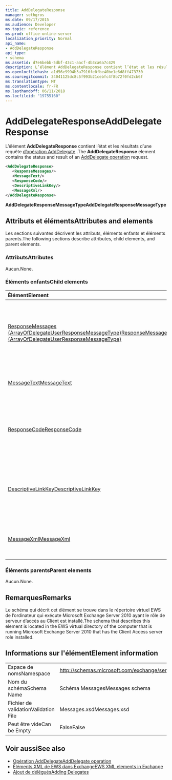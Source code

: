 ```yaml
---
title: AddDelegateResponse
manager: sethgros
ms.date: 09/17/2015
ms.audience: Developer
ms.topic: reference
ms.prod: office-online-server
localization_priority: Normal
api_name:
- AddDelegateResponse
api_type:
- schema
ms.assetid: d7e6bebb-5dbf-43c1-aacf-4b3ca6a7c429
description: L’élément AddDelegateResponse contient l’état et les résultats d’une requête d’opération AddDelegate.
ms.openlocfilehash: a1d56e9994b3a7916fe0fbe40be1e6d8ff473730
ms.sourcegitcommit: 34041125dc8c5f993b21cebfc4f8b72f0fd2cb6f
ms.translationtype: MT
ms.contentlocale: fr-FR
ms.lasthandoff: 06/11/2018
ms.locfileid: "19755160"
---
```

# <a name="adddelegateresponse"></a><span data-ttu-id="b1c57-103">AddDelegateResponse</span><span class="sxs-lookup"><span data-stu-id="b1c57-103">AddDelegateResponse</span></span>

<span data-ttu-id="b1c57-104">L’élément **AddDelegateResponse** contient l’état et les résultats d’une requête [d’opération AddDelegate](adddelegate-operation.md) .</span><span class="sxs-lookup"><span data-stu-id="b1c57-104">The **AddDelegateResponse** element contains the status and result of an [AddDelegate operation](adddelegate-operation.md) request.</span></span> 
  
```xml
<AddDelegateResponse>
   <ResponseMessages/>
   <MessageText/>
   <ResponseCode/>
   <DescriptiveLinkKey/>
   <MessageXml/>
</AddDelegateResponse>
```

 <span data-ttu-id="b1c57-105">**AddDelegateResponseMessageType**</span><span class="sxs-lookup"><span data-stu-id="b1c57-105">**AddDelegateResponseMessageType**</span></span>
## <a name="attributes-and-elements"></a><span data-ttu-id="b1c57-106">Attributs et éléments</span><span class="sxs-lookup"><span data-stu-id="b1c57-106">Attributes and elements</span></span>

<span data-ttu-id="b1c57-107">Les sections suivantes décrivent les attributs, éléments enfants et éléments parents.</span><span class="sxs-lookup"><span data-stu-id="b1c57-107">The following sections describe attributes, child elements, and parent elements.</span></span>
  
### <a name="attributes"></a><span data-ttu-id="b1c57-108">Attributs</span><span class="sxs-lookup"><span data-stu-id="b1c57-108">Attributes</span></span>

<span data-ttu-id="b1c57-109">Aucun.</span><span class="sxs-lookup"><span data-stu-id="b1c57-109">None.</span></span>
  
### <a name="child-elements"></a><span data-ttu-id="b1c57-110">Éléments enfants</span><span class="sxs-lookup"><span data-stu-id="b1c57-110">Child elements</span></span>

|<span data-ttu-id="b1c57-111">**Élément**</span><span class="sxs-lookup"><span data-stu-id="b1c57-111">**Element**</span></span>|<span data-ttu-id="b1c57-112">**Description**</span><span class="sxs-lookup"><span data-stu-id="b1c57-112">**Description**</span></span>|
|:-----|:-----|
|[<span data-ttu-id="b1c57-113">ResponseMessages (ArrayOfDelegateUserResponseMessageType)</span><span class="sxs-lookup"><span data-stu-id="b1c57-113">ResponseMessages (ArrayOfDelegateUserResponseMessageType)</span></span>](responsemessages-arrayofdelegateuserresponsemessagetype.md) <br/> |<span data-ttu-id="b1c57-114">Contient les messages de réponse pour une demande de gestion des Services Web Exchange délégué.</span><span class="sxs-lookup"><span data-stu-id="b1c57-114">Contains the response messages for an Exchange Web Services delegate management request.</span></span>  <br/> |
|[<span data-ttu-id="b1c57-115">MessageText</span><span class="sxs-lookup"><span data-stu-id="b1c57-115">MessageText</span></span>](messagetext.md) <br/> |<span data-ttu-id="b1c57-116">Fournit une description textuelle de l’état de la réponse.</span><span class="sxs-lookup"><span data-stu-id="b1c57-116">Provides a text description of the status of the response.</span></span>  <br/> |
|[<span data-ttu-id="b1c57-117">ResponseCode</span><span class="sxs-lookup"><span data-stu-id="b1c57-117">ResponseCode</span></span>](responsecode.md) <br/> |<span data-ttu-id="b1c57-118">Fournit un code d’erreur qui identifie l’erreur spécifique qui a rencontré la demande.</span><span class="sxs-lookup"><span data-stu-id="b1c57-118">Provides an error code that identifies the specific error that the request encountered.</span></span>  <br/> |
|[<span data-ttu-id="b1c57-119">DescriptiveLinkKey</span><span class="sxs-lookup"><span data-stu-id="b1c57-119">DescriptiveLinkKey</span></span>](descriptivelinkkey.md) <br/> |<span data-ttu-id="b1c57-120">Actuellement inutilisés et est réservé à un usage ultérieur.</span><span class="sxs-lookup"><span data-stu-id="b1c57-120">Currently unused and is reserved for future use.</span></span> <span data-ttu-id="b1c57-121">Il contient une valeur de 0.</span><span class="sxs-lookup"><span data-stu-id="b1c57-121">It contains a value of 0.</span></span>  <br/> |
|[<span data-ttu-id="b1c57-122">MessageXml</span><span class="sxs-lookup"><span data-stu-id="b1c57-122">MessageXml</span></span>](messagexml.md) <br/> |<span data-ttu-id="b1c57-123">Fournit des informations de réponse d’erreur.</span><span class="sxs-lookup"><span data-stu-id="b1c57-123">Provides additional error response information.</span></span>  <br/> |
   
### <a name="parent-elements"></a><span data-ttu-id="b1c57-124">Éléments parents</span><span class="sxs-lookup"><span data-stu-id="b1c57-124">Parent elements</span></span>

<span data-ttu-id="b1c57-125">Aucun.</span><span class="sxs-lookup"><span data-stu-id="b1c57-125">None.</span></span>
  
## <a name="remarks"></a><span data-ttu-id="b1c57-126">Remarques</span><span class="sxs-lookup"><span data-stu-id="b1c57-126">Remarks</span></span>

<span data-ttu-id="b1c57-127">Le schéma qui décrit cet élément se trouve dans le répertoire virtuel EWS de l’ordinateur qui exécute Microsoft Exchange Server 2010 ayant le rôle de serveur d’accès au Client est installé.</span><span class="sxs-lookup"><span data-stu-id="b1c57-127">The schema that describes this element is located in the EWS virtual directory of the computer that is running Microsoft Exchange Server 2010 that has the Client Access server role installed.</span></span>
  
## <a name="element-information"></a><span data-ttu-id="b1c57-128">Informations sur l'élément</span><span class="sxs-lookup"><span data-stu-id="b1c57-128">Element information</span></span>

|||
|:-----|:-----|
|<span data-ttu-id="b1c57-129">Espace de noms</span><span class="sxs-lookup"><span data-stu-id="b1c57-129">Namespace</span></span>  <br/> |http://schemas.microsoft.com/exchange/services/2006/messages  <br/> |
|<span data-ttu-id="b1c57-130">Nom du schéma</span><span class="sxs-lookup"><span data-stu-id="b1c57-130">Schema Name</span></span>  <br/> |<span data-ttu-id="b1c57-131">Schéma Messages</span><span class="sxs-lookup"><span data-stu-id="b1c57-131">Messages schema</span></span>  <br/> |
|<span data-ttu-id="b1c57-132">Fichier de validation</span><span class="sxs-lookup"><span data-stu-id="b1c57-132">Validation File</span></span>  <br/> |<span data-ttu-id="b1c57-133">Messages.xsd</span><span class="sxs-lookup"><span data-stu-id="b1c57-133">Messages.xsd</span></span>  <br/> |
|<span data-ttu-id="b1c57-134">Peut être vide</span><span class="sxs-lookup"><span data-stu-id="b1c57-134">Can be Empty</span></span>  <br/> |<span data-ttu-id="b1c57-135">False</span><span class="sxs-lookup"><span data-stu-id="b1c57-135">False</span></span>  <br/> |
   
## <a name="see-also"></a><span data-ttu-id="b1c57-136">Voir aussi</span><span class="sxs-lookup"><span data-stu-id="b1c57-136">See also</span></span>

- [<span data-ttu-id="b1c57-137">Opération AddDelegate</span><span class="sxs-lookup"><span data-stu-id="b1c57-137">AddDelegate operation</span></span>](adddelegate-operation.md)
- [<span data-ttu-id="b1c57-138">Éléments XML de EWS dans Exchange</span><span class="sxs-lookup"><span data-stu-id="b1c57-138">EWS XML elements in Exchange</span></span>](ews-xml-elements-in-exchange.md)
- [<span data-ttu-id="b1c57-139">Ajout de délégués</span><span class="sxs-lookup"><span data-stu-id="b1c57-139">Adding Delegates</span></span>](http://msdn.microsoft.com/library/3a744150-66a3-4a13-9433-793603ba5038%28Office.15%29.aspx)

